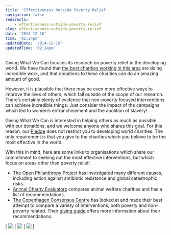 ```yaml
---
title: 'Effectiveness Outside Poverty Relief'
navigation: false
redirects:
    - effectiveness-outside-poverty-relief
slug: effectiveness-outside-poverty-relief
date: '2014-12-18'
time: '02:24pm'
updatedDate: '2014-12-19'
updatedTime: '02:24pm'
---
```

Giving What We Can focuses its research on poverty relief in the developing world. We have found that [the best charities working in this area](/top-charities) are doing incredible work, and that donations to these charities can do an amazing amount of good.

However, it is plausible that there may be even more effective ways to improve the lives of others, which fall outside of the scope of our research. There’s certainly plenty of evidence that non-poverty focused interventions can achieve incredible things: Just consider the impact of the campaigns which led to women’s enfranchisement and the abolition of slavery!

Giving What We Can is interested in helping others as much as possible with our donations, and we welcome anyone who shares this goal. For this reason, our [Pledge](/get-involved/become-member) does not restrict you to developing world charities: The only requirement is that you give to the charities which you believe to be the most effective in the world.

With this in mind, here are some links to organisations which share our commitment to seeking out the most effective interventions, but which focus on areas other than poverty relief:

*   [The Open Philanthropy Project](http://www.givewell.org/labs/causes) has investigated many different causes, including action against antibiotic resistance and global catastrophic risks.
*   [Animal Charity Evaluators](http://www.animalcharityevaluators.org/) compares animal welfare charities and has a list of recommendations.
*   [The Copenhagen Consensus Centre](http://www.copenhagenconsensus.com/research-topics) has looked at and made their best attempt to compare a variety of interventions, both poverty and non-poverty related. Their [giving guide](http://www.copenhagenconsensus.com/guide-giving) offers more information about their recommendations.

| ![](/images/uploads/open_phil_logo_with_text_0.jpg) | ![](/images/uploads/ace_0.png) | ![](/images/uploads/ccc_logo_0.png) |